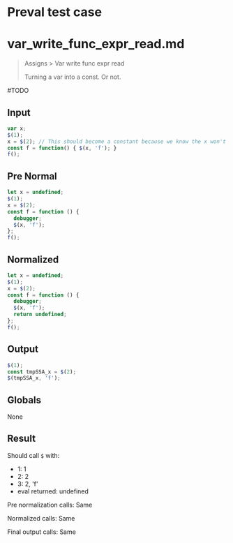 # Preval test case

# var_write_func_expr_read.md

> Assigns > Var write func expr read
>
> Turning a var into a const. Or not.

#TODO

## Input

`````js filename=intro
var x;
$(1);
x = $(2); // This should become a constant because we know the x won't be read before this assign
const f = function() { $(x, 'f'); }
f();
`````

## Pre Normal

`````js filename=intro
let x = undefined;
$(1);
x = $(2);
const f = function () {
  debugger;
  $(x, 'f');
};
f();
`````

## Normalized

`````js filename=intro
let x = undefined;
$(1);
x = $(2);
const f = function () {
  debugger;
  $(x, 'f');
  return undefined;
};
f();
`````

## Output

`````js filename=intro
$(1);
const tmpSSA_x = $(2);
$(tmpSSA_x, 'f');
`````

## Globals

None

## Result

Should call `$` with:
 - 1: 1
 - 2: 2
 - 3: 2, 'f'
 - eval returned: undefined

Pre normalization calls: Same

Normalized calls: Same

Final output calls: Same
